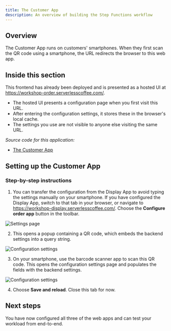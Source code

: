 ```yaml
---
title: The Customer App
description: An overview of building the Step Functions workflow
---
```


## Overview

The Customer App runs on customers' smartphones. When they first scan the QR code using a smartphone, the URL redirects the browser to this web app.

## Inside this section

This frontend has already been deployed and is presented as a hosted UI at https://workshop-order.serverlesscoffee.com/.

- The hosted UI presents a configuration page when you first visit this URL.
- After entering the configuration settings, it stores these in the browser's local cache.
- The settings you use are not visible to anyone else visiting the same URL.

*Source code for this application:*
* [The Customer App ](#)

## Setting up the Customer App

### Step-by-step instructions ###

1. You can transfer the configuration from the Display App to avoid typing the settings manually on your smartphone. If you have configured the Display App, switch to that tab in your browser, or navigate to https://workshop-display.serverlesscoffee.com/. Choose the **Configure order app** button in the toolbar.

![Settings page](/configuring-frontends-customer-app-1.png)

2. This opens a popup containing a QR code, which embeds the backend settings into a query string.

![Configuration settings](/configuring-frontends-customer-app-2.png)

3. On your smartphone, use the barcode scanner app to scan this QR code. This opens the configuration settings page and populates the fields with the backend settings.

![Configuration settings](/configuring-frontends-customer-app-3.png)

4. Choose **Save and reload**. Close this tab for now.

## Next steps

You have now configured all three of the web apps and can test your workload from end-to-end.